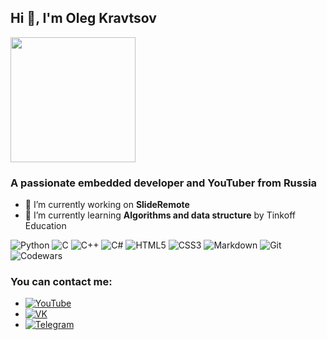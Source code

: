 ## Hi 👋, I'm Oleg Kravtsov
<img src="https://camo.githubusercontent.com/870d765b5c096038f097185a0ffa08df4011c0491b8039f3a7d5eeebf4d82c7e/68747470733a2f2f6d656469612e67697068792e636f6d2f6d656469612f57556c706c634d704f43456d5447427442572f67697068792e676966" width="200" height="200">

### A passionate embedded developer and YouTuber from Russia

- 🔭 I’m currently working on **SlideRemote**
- 🌱 I’m currently learning **Algorithms and data structure** by Tinkoff Education

![Python](https://img.shields.io/badge/python-3670A0?style=for-the-badge&logo=python&logoColor=ffdd54)
![C](https://img.shields.io/badge/c-%2300599C.svg?style=for-the-badge&logo=c&logoColor=white)
![C++](https://img.shields.io/badge/c++-%2300599C.svg?style=for-the-badge&logo=c%2B%2B&logoColor=white)
![C#](https://img.shields.io/badge/c%23-%23239120.svg?style=for-the-badge&logo=csharp&logoColor=white)
![HTML5](https://img.shields.io/badge/html5-%23E34F26.svg?style=for-the-badge&logo=html5&logoColor=white)
![CSS3](https://img.shields.io/badge/css3-%231572B6.svg?style=for-the-badge&logo=css3&logoColor=white)
![Markdown](https://img.shields.io/badge/markdown-%23000000.svg?style=for-the-badge&logo=markdown&logoColor=white)
![Git](https://img.shields.io/badge/git-%23F05033.svg?style=for-the-badge&logo=git&logoColor=white)
![Codewars](https://www.codewars.com/users/RadioPizza/badges/large)
### You can contact me:

- [![YouTube](https://www.flaticon.com/free-icon/youtube_174883?term=youtube&page=1&position=4&origin=tag&related_id=174883)][YT]
- [![VK](https://www.flaticon.com/free-icon/vk_5968835?term=vk&page=1&position=2&origin=search&related_id=5968835)](VK)
- [![Telegram](https://www.flaticon.com/free-icon/telegram_2111646?term=logos&page=1&position=51&origin=tag&related_id=2111646)](https://t.me/kravtsov_oleg)

[YT]: https://www.youtube.com/@RadioPizzaRU
[VK]: https://vk.com/kravtsov.oleg
[TG]: https://t.me/kravtsov_oleg


